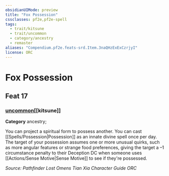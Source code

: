 ```yaml
---
obsidianUIMode: preview
title: "Fox Possession"
cssclasses: pf2e,pf2e-spell
tags:
  - trait/kitsune
  - trait/uncommon
  - category/ancestry
  - remaster
aliases: "Compendium.pf2e.feats-srd.Item.3naQHzExExCzrjyI"
license: ORC
---
```

# Fox Possession
## Feat 17
### [uncommon](uncommon "Uncommon Rarity Trait")[[kitsune]]

**Category** ancestry; 




You can project a spiritual form to possess another. You can cast [[Spells/Possession|Possession]] as an innate divine spell once per day. The target of your possession assumes one or more unusual quirks, such as more angular features or strange food preferences, giving the target a –1 circumstance penalty to their Deception DC when someone uses [[Actions/Sense Motive|Sense Motive]] to see if they're possessed.

*Source: Pathfinder Lost Omens Tian Xia Character Guide*
*ORC*